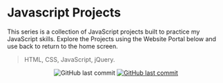 # Javascript Projects

This series is a collection of JavaScript projects built to practice my JavaScript skills.
Explore the Projects using the Website Portal below and use back to return to the home screen.

> HTML, CSS, JavaScript, jQuery.

<p align="center">
<img alt="GitHub last commit" src="https://img.shields.io/github/last-commit/mogrady-git/JavaScript-Projects">
<a href="https://mogrady-git.github.io/JavaScript-Projects/index.html"><img alt="GitHub last commit" src="https://img.shields.io/badge/Version%201.0-Launch%20Website-green"></a>

  </p>
